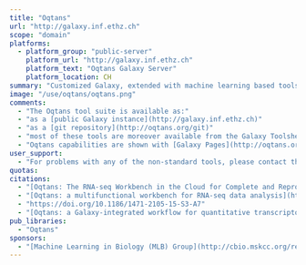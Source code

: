 ```yaml
---
title: "Oqtans"
url: "http://galaxy.inf.ethz.ch"
scope: "domain"
platforms:
  - platform_group: "public-server"
    platform_url: "http://galaxy.inf.ethz.ch"
    platform_text: "Oqtans Galaxy Server"
    platform_location: CH
summary: "Customized Galaxy, extended with machine learning based tools for sequence and tiling array data analysis. "
image: "/use/oqtans/oqtans.png"
comments:
  - "The Oqtans tool suite is available as:"
  - "as a [public Galaxy instance](http://galaxy.inf.ethz.ch)"
  - "as a [git repository](http://oqtans.org/git)"
  - "most of these tools are moreover available from the Galaxy Toolshed"
  - "Oqtans capabilities are shown with [Galaxy Pages](http://oqtans.org/usecases) for which all data, parameters, intermediate output, and final results are made public.<br />"
user_support:
  - "For problems with any of the non-standard tools, please contact the [MLB Galaxy Support Team](mailto:galaxy AT raetschlab DOT org)."
quotas:
citations:
  - "[Oqtans: The RNA-seq Workbench in the Cloud for Complete and Reproducible Quantitative Transcriptome Analysis](http://bioinformatics.oxfordjournals.org/content/early/2014/01/10/bioinformatics.btt731.abstract?keytype=ref&ijkey=u23qkvDAUTdBog1), by Sreedharan, *et al.,* *Bioinformatics* (2014), doi: 10.1093/bioinformatics/btt731"
  - "[Oqtans: a multifunctional workbench for RNA-seq data analysis](https://doi.org/10.1186/1471-2105-15-S3-A7), Vipin T Sreedharan, Sebastian J Schultheiss, Géraldine Jean, André Kahles, Regina Bohnert, Philipp Drewe, Pramod Mudrakarta, Nico Görnitz, Georg Zeller and Gunnar Rätsch. *BMC Bioinformatics* 2014 15(Suppl 3):A7"
  - "https://doi.org/10.1186/1471-2105-15-S3-A7"
  - "[Oqtans: a Galaxy-integrated workflow for quantitative transcriptome analysis from NGS Data](https://doi.org/10.1186/1471-2105-12-S11-A7), Sebastian J Schultheiss, Géraldine Jean, Jonas Behr, Regina Bohnert, Philipp Drewe, Nico Görnitz, André Kahles, Pramod Mudrakarta, Vipin T Sreedharan, Georg Zeller and Gunnar Rätsch. *BMC Bioinformatics* 2011 12(Suppl 11):A7, doi:10.1186/1471-2105-12-S11-A7"
pub_libraries:
  - "Oqtans"
sponsors:
  - "[Machine Learning in Biology (MLB) Group](http://cbio.mskcc.org/research/ratsch-research-group/) at [cBio@MSKCC](http://cbio.mskcc.org/) in New York City, United States."
---
```

